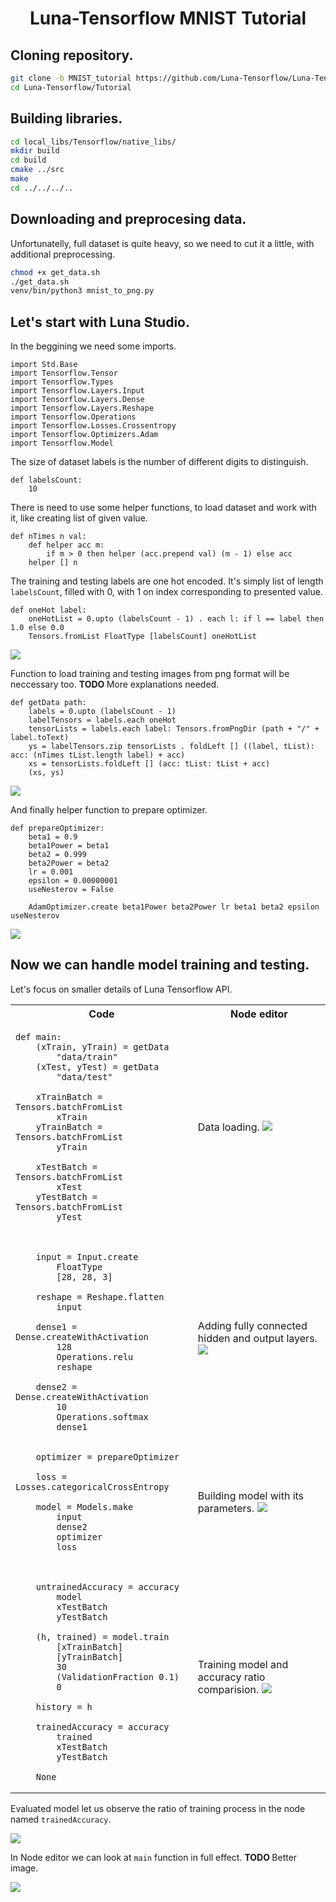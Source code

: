 # <center> Luna-Tensorflow MNIST Tutorial </center>

## Cloning repository.

```bash
git clone -b MNIST_tutorial https://github.com/Luna-Tensorflow/Luna-Tensorflow.git
cd Luna-Tensorflow/Tutorial
```

## Building libraries.
```bash
cd local_libs/Tensorflow/native_libs/
mkdir build
cd build
cmake ../src
make
cd ../../../..
```

## Downloading and preprocesing data.
Unfortunatelly, full dataset is quite heavy, so we need to cut it a little, with additional preprocessing.
```bash
chmod +x get_data.sh
./get_data.sh
venv/bin/python3 mnist_to_png.py
```

## Let's start with Luna Studio.

In the beggining we need some imports.

```
import Std.Base
import Tensorflow.Tensor
import Tensorflow.Types
import Tensorflow.Layers.Input
import Tensorflow.Layers.Dense
import Tensorflow.Layers.Reshape
import Tensorflow.Operations
import Tensorflow.Losses.Crossentropy
import Tensorflow.Optimizers.Adam
import Tensorflow.Model
```

The size of dataset labels is the number of different digits to distinguish.

```
def labelsCount:
    10
```

There is need to use some helper functions, to load dataset and work with it, like creating list of given value.

```
def nTimes n val:
    def helper acc m:
        if m > 0 then helper (acc.prepend val) (m - 1) else acc
    helper [] n
```

The training and testing labels are one hot encoded. It's simply list of length `labelsCount`, filled with 0, with 1 on index corresponding to presented value.

```
def oneHot label:
    oneHotList = 0.upto (labelsCount - 1) . each l: if l == label then 1.0 else 0.0
    Tensors.fromList FloatType [labelsCount] oneHotList
```

![](Screenshots/oneHot/oneHot.png)

Function to load training and testing images from png format will be neccessary too.
<b> TODO </b> More explanations needed.

```
def getData path:
    labels = 0.upto (labelsCount - 1)
    labelTensors = labels.each oneHot
    tensorLists = labels.each label: Tensors.fromPngDir (path + "/" + label.toText)
    ys = labelTensors.zip tensorLists . foldLeft [] ((label, tList): acc: (nTimes tList.length label) + acc)
    xs = tensorLists.foldLeft [] (acc: tList: tList + acc)
    (xs, ys)

```

![](Screenshots/getData/getData.png)

And finally helper function to prepare optimizer.

```
def prepareOptimizer:
    beta1 = 0.9
    beta1Power = beta1
    beta2 = 0.999
    beta2Power = beta2
    lr = 0.001
    epsilon = 0.00000001
    useNesterov = False

    AdamOptimizer.create beta1Power beta2Power lr beta1 beta2 epsilon useNesterov
```

![](Screenshots/prepareOptimizer/prepareOptimizer.png)

## Now we can handle model training and testing.

Let's focus on smaller details of Luna Tensorflow API.

<table>

<tr><th> Code </th><th> Node editor </th></tr>

<tr><td>

```
def main:
    (xTrain, yTrain) = getData 
        "data/train"
    (xTest, yTest) = getData 
        "data/test"

    xTrainBatch = Tensors.batchFromList
        xTrain
    yTrainBatch = Tensors.batchFromList 
        yTrain

    xTestBatch = Tensors.batchFromList 
        xTest
    yTestBatch = Tensors.batchFromList 
        yTest

```
</td><td>

Data loading.
![](Screenshots/main/loadData.png)

</td></tr> 

<tr><td>

```

    input = Input.create 
        FloatType 
        [28, 28, 3]

    reshape = Reshape.flatten 
        input

    dense1 = Dense.createWithActivation 
        128 
        Operations.relu 
        reshape

    dense2 = Dense.createWithActivation 
        10 
        Operations.softmax 
        dense1

```
</td><td>

Adding fully connected hidden and output layers.
![](Screenshots/main/layers.png)

</td></tr> 

<tr><td>

```
    optimizer = prepareOptimizer

    loss = Losses.categoricalCrossEntropy

    model = Models.make 
        input 
        dense2 
        optimizer 
        loss

```
</td><td>

Building model with its parameters.
![](Screenshots/main/model.png)

</td></tr> 

<tr><td>

```

    untrainedAccuracy = accuracy 
        model 
        xTestBatch 
        yTestBatch

    (h, trained) = model.train 
        [xTrainBatch] 
        [yTrainBatch] 
        30 
        (ValidationFraction 0.1) 
        0

    history = h

    trainedAccuracy = accuracy 
        trained 
        xTestBatch 
        yTestBatch

    None
```
</td><td>

Training model and accuracy ratio comparision.
![](Screenshots/main/test.png)

</td></tr> 

</table>


Evaluated model let us observe the ratio of training process in the node named `trainedAccuracy`.

![](Screenshots/main/trainedAccuracy.png)

In Node editor we can look at `main` function in full effect.
<b> TODO </b> Better image.

![](Screenshots/main/main.png)



